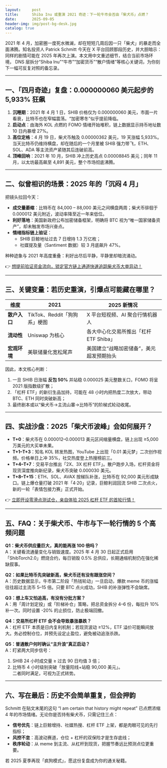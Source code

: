```yaml
---
layout:     post
title:      Shiba Inu 或重演 2021 奇迹：下一轮牛市会否由「柴犬币」点燃？
date:       2025-09-05
header-img: img/post-bg-desk.jpg
catalog: true
---
```


2021 年 4 月，加密圈一度死水微澜，却在短短几周后因一只「柴犬」的暴走而全面沸腾。知名投资人 Patrick Schmitt 今天在 X 平台回顾那段历史，并大胆暗示：同样的剧情可能在 2025 年再次上演。本文用中文重述细节，结合当前市场环境， DNS 层拆分“Shiba Inu”“牛市”“加密货币”“散户情绪”等核心关键词，为你刻下一幅可反复对照的备忘录。

---

## 一、「四月奇迹」复盘：0.000000060 美元起步的 5,933% 狂飙

1. **沉睡期**：2021 年 4 月 1 日，SHIB 价格仅为 0.000000060 美元，市面一片看衰，比特币也在窄幅震荡。“加密寒冬”似乎提前降临。  
2. **启动点**：由海外 KOL 点燃的 FOMO 情绪开始堆积，链上数据显示持币地址数 10 日内暴增 27%。  
3. **高位定格**：4 月 19 日，柴犬币触及 0.00000362 美元，19 天涨幅 5,933%。当天比特币仍维持横盘，却在随后的一个月里被 SHIB 强力带飞，ETH、SOL、ADA 等主流资产紧随其后连破前高。  
4. **顶峰回响**：2021 年 10 月，SHIB 冲上历史高点 0.00008845 美元；同年 11 月，以太坊最高飙至 4,891 美元，整个市场彻底沸腾。

---

## 二、似曾相识的场景：2025 年的「沉闷 4 月」

把镜头拉回今天：

- **成交量萎缩**：比特币在 84,000 – 88,000 美元之间横盘两周；柴犬币徘徊于 0.000012 美元附近，波动率降至近一年来低位。  
- **利好落地**：美国新政府公布加密储备框架，明确将 BTC 视为“唯一国家储备资产”，却未触发市场兴奋点。  
- **情绪指标链上验证**：  
  - SHIB 巨鲸地址过去 7 日增持 1.3 万亿枚；  
  - 社媒提及量（Santiment 数据）较 3 月底飙升 47%。  

种种迹象与 2021 年高度重叠：利好出尽后平静，平静里却暗流涌动。  

👉 [想提前验证资金流向，锁定官方链上通道快速追踪柴犬币大单异动！](https://okxdog.com/)

---

## 三、关键变量：若历史重演，引爆点可能藏在哪里？

| 维度 | 2021 | 2025 新情况 |
|---|---|---|
| **散户入口** | TikTok、Reddit「狗狗系」梗图 | X 平台短视频、AI 聚合行情机器人 |
| **流动性** | Uniswap 为核心 | 各大中心化交易所推出「杠杆 ETF Shiba」 |
| **宏观环境** | 美联储量化宽松尾声 | 美国建立“战略加密储备”，美元超发预期抬头 |

因此，本文核心判断：  
1. 一旦 SHIB 日涨幅 **反包 50%** 并站稳 0.000025 美元整数关口，FOMO 将呈 2021 版指数级扩散；  
2. 「杠杆 ETF」的新衍生品加持，可能在 48 小时内把热度二次放大，带动 BTC、ETH 同时突破新高；  
3. 最终剧本或以“柴犬币→主流山寨→比特币”的阶梯式轮动收尾。

---

## 四、实战沙盘：2025「柴犬币波峰」会如何展开？

- **T+0**：柴犬币在 0.000012–0.000013 美元区间缩量横盘，链上出现 ≥5,000 万美元的大买单未果。  
- **T+1–T+3**：知名 KOL 转发热图，YouTube 上出现「0.01 美元梦」二次创作视频。价格单日上冲 35%，社交热度登上热搜榜前三。  
- **T+4–T+7**：交易平台推出「2X、3X 杠杆 ETF」。散户跑步入场，杠杆资金将现货深度推向新纪录，柴犬币突破 0.000030 美元。  
- **T+8–T+15**：ETH、SOL、AVAX 按梯队补涨，比特币在 92,000 美元形成缺口。链上爆仓量打破 2021 年「4·20」记录，巨鲸利润回流 SHIB 二次点火，新的一轮「表情包接力赛」正式开始。  

👉 [立即开设零滑点测试仓，亲自体验 2025 杠杆 ETF 的首轮行情！](https://okxdog.com/)

---

## 五、FAQ：关于柴犬币、牛市与下一轮行情的 5 个高频问题

**Q1：柴犬币供应量巨大，真的能再涨 100 倍吗？**  
A：关键看流通量变化与销毁速度。2025 年 4 月 30 日起正式启用「ShibTorch2.0」燃烧合约，每日销毁 0.5% 总供应，长期通缩机制仍在强化稀缺叙事。

**Q2：如果比特币先突破新高，柴犬币还有没有跟涨空间？**  
A：历史数据显示，牛市第二阶段「热钱轮动」一旦启动，爆款 meme 币的涨幅往往超过主流币 5–15 倍。只要 BTC 点火成功，SHIB 的补涨弹性不会缺席。

**Q3：想上车又怕追高，有没有分批方案？**  
A：用「周计划定投」或「阶梯补仓」策略，把总资金拆分 4–6 份，每拉升 10% 补一次。同时设置 -20% 的止损位，防止极端回撤。

**Q4：交易所杠杆 ETF 会不会导致暴涨暴跌？**  
A：杠杆 ETF 本质是日内复利机制；若现货波动 ≥12%，ETF 溢价可能瞬间放大。务必控制仓位，并预先设定止盈位，避免被动追涨杀跌。

**Q5：普通散户何时确认“主升浪”真正启动？**  
A：盯紧两大同步信号：  
1. SHIB 24 小时成交量 ≥ 过去 90 日均值 3 倍；  
2. 比特币 4 小时级别突破「放量阳线+站稳 90,000 美元」。  
二者同时满足，可视为正式转势。

---

## 六、写在最后：历史不会简单重复，但会押韵

Schmitt 在贴文末尾的这句 “I am certain that history might repeat” 已点燃浓缩 4 年的市场情绪。无论你是否持有柴犬币，只需记住三点：

- **信号优先**：链上巨鲸增持、社媒热搜、杠杆 ETF 上架，都是肉眼可见的先行指标；  
- **风控不怠**：高波动赛道，仓位 + 杠杆的双保险才是生存底线；  
- **秩序轮动**：从 meme 到主流、从杠杆到现货，把握节奏远比预测点位更重要。  

若 2025 夏季再现「疯狗模式」，愿这份复盘成为你的通关秘籍。